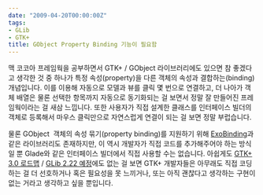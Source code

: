 ```yaml
---
date: "2009-04-20T00:00:00Z"
tags:
- GLib
- GTK+
title: GObject Property Binding 기능이 필요함
---
```


맥 코코아 프레임웍을 공부하면서 GTK+ / GObject 라이브러리에도 있으면 참 좋겠다고 생각한 것 중 하나가 특정 속성(property)을 다른 객체의 속성과 결합하는(binding) 개념입니다. 이를 이용해 자동으로 모델과 뷰를 클릭 몇 번으로 연결하고, 더 나아가 객체 배열은 물론 선택한 항목까지 자동으로 동기화되는 걸 보면서 정말 잘 만들어진 프레임웍이라는 걸 새삼 느낍니다. 또한 사용자가 직접 설계한 클래스를 인터페이스 빌더의 객체로 등록해서 마우스 클릭만으로 자연스럽게 연결이 되는 걸 보면 정말 부럽습니다.

물론 GObject  객체의 속성 묶기(property binding)를 지원하기 위해 [ExoBinding](/2008/12/15/exobinding/)과 같은 라이브러리도 존재하지만, 이 역시 개발자가 직접 코드를 추가해주어야 하는 방식일 뿐 Glade와 같은 인터페이스 빌더에서 직접 사용할 수는 없습니다. 아쉽게도 [GTK+ 3.0 로드맵](http://mail.gnome.org/archives/gtk-devel-list/2009-April/msg00048.html) / [GLib 2.22 예정](http://mail.gnome.org/archives/gtk-devel-list/2009-February/msg00039.html)에도 없는 걸 보면 GTK+ 개발자들은 아무래도 직접 코딩하는 걸 더 선호하거나 혹은 필요성을 못 느끼거나, 또는 아직 괜찮다고 생각하는 구현이 없는 거라고 생각하고 싶을 뿐입니다.
